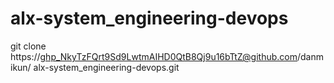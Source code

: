 # alx-system_engineering-devops

git clone https://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@github.com/danmikun/ alx-system_engineering-devops.git 
